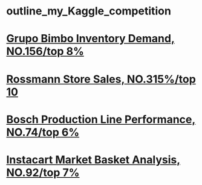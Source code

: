 # outline_my_Kaggle_competition

# [Grupo Bimbo Inventory Demand, NO.156/top 8%](https://github.com/f496328mm/kaggle_Grupo_Bimbo_Inventory_Demand)<br>
# [Rossmann Store Sales, NO.315%/top 10](https://github.com/f496328mm/kaggle_Rossmann_Store_Sales)<br>
# [Bosch Production Line Performance, NO.74/top 6%](https://www.kaggle.com/c/bosch-production-line-performance )<br>
# [Instacart Market Basket Analysis, NO.92/top 7%](https://github.com/f496328mm/kaggle_Instacart_Market_Basket_Analysis)<br> 






